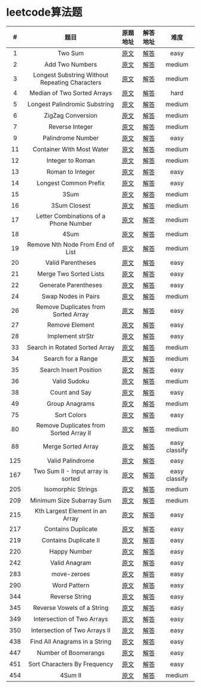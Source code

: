 # leetcode算法题

| # | 题目 | 原题地址 | 解答地址 | 难度 |
| :---: |:---:|:---:|:---:|:---:|
| 1 | Two Sum | [原文](https://leetcode.com/problems/two-sum/#/description) | [解答](./1-two-sum.js) | easy |
| 2 | Add Two Numbers | [原文](https://leetcode.com/problems/add-two-numbers/#/description) | [解答](./2-two-sum.js) | medium |
| 3 | Longest Substring Without Repeating Characters   | [原文](https://leetcode.com/problems/longest-substring-without-repeating-characters/#/description) | [解答](./3-longest-substring-without-repeating-characters.js) | medium |
| 4 | Median of Two Sorted Arrays | [原文](https://leetcode.com/problems/median-of-two-sorted-arrays/#/description) | [解答](./4-median-of-two-sorted-arrays.js) | hard |
| 5 | Longest Palindromic Substring | [原文](https://leetcode.com/problems/longest-palindromic-substring/#/description) | [解答](./5-longest-palindromic-substring.js) | medium |
| 6 | ZigZag Conversion | [原文](https://leetcode.com/problems/zigzag-conversion/#/description) | [解答](./6-zigzag-conversion.js) | medium |
| 7 | Reverse Integer | [原文](https://leetcode.com/problems/reverse-integer/#/description) | [解答](./7-reverse-integer.js) | medium |
| 9 | Palindrome Number | [原文](https://leetcode.com/problems/palindrome-number/#/description) | [解答](./9-palindrome-number.js) | easy |
| 11 | Container With Most Water | [原文](https://leetcode.com/problems/container-with-most-water/description/) | [解答](./11-container-with-most-water.js) | medium |
| 12 | Integer to Roman | [原文](https://leetcode.com/problems/integer-to-roman/description/) | [解答](./12-integer-to-roman.js) | medium |
| 13 | Roman to Integer | [原文](https://leetcode.com/problems/roman-to-integer/#/description) | [解答](./13-roman-to-integer.js) | easy |
| 14 | Longest Common Prefix | [原文](https://leetcode.com/problems/longest-common-prefix/tabs/description) | [解答](./14-longest-common-prefix.js) | easy |
| 15 | 3Sum | [原文](https://leetcode.com/problems/3sum/description/) | [解答](./15-3sum.js) | medium |
| 16 | 3Sum Closest | [原文](https://leetcode.com/problems/3sum-closest/description/) | [解答](./16-3sum-closest.js) | medium |
| 17 | Letter Combinations of a Phone Number | [原文](https://leetcode.com/problems/letter-combinations-of-a-phone-number/description/) | [解答](./17-letter-combinations-of-a-phone-number.js) | medium |
| 18 | 4Sum | [原文](https://leetcode.com/problems/4sum/description/) | [解答](./18-4sum.js) | medium |
| 19 | Remove Nth Node From End of List | [原文](https://leetcode.com/problems/remove-nth-node-from-end-of-list/description/) | [解答](./19-remove-nth-node-from-end-of-list.js) | medium |
| 20 | Valid Parentheses | [原文](https://leetcode.com/problems/valid-parentheses/tabs/description) | [解答](./20-valid-parentheses.js) | easy |
| 21 | Merge Two Sorted Lists | [原文](https://leetcode.com/problems/merge-two-sorted-lists/description/) | [解答](./21-merge-two-sorted-lists.js) | easy |
| 22 | Generate Parentheses | [原文](https://leetcode.com/problems/generate-parentheses/description/) | [解答](./22-generate-parentheses.js) | easy |
| 24 | Swap Nodes in Pairs | [原文](https://leetcode.com/problems/swap-nodes-in-pairs/description/) | [解答](./24-swap-nodes-in-pairs.js) | medium |
| 26 | Remove Duplicates from Sorted Array | [原文](https://leetcode.com/problems/remove-duplicates-from-sorted-array/description/) | [解答](./26-remove-duplicates-from-sorted-array.js) | easy |
| 27 | Remove Element  | [原文](https://leetcode.com/problems/remove-element/description/) | [解答](./27-remove-element.js) | easy |
| 28 | Implement strStr | [原文](https://leetcode.com/problems/implement-strstr/description/) | [解答](./28-implement-strstr.js) | easy |
| 33 | Search in Rotated Sorted Array | [原文](https://leetcode.com/problems/search-in-rotated-sorted-array/description/) | [解答](./33-search-in-rotated-sorted-array.js) | medium |
| 34 | Search for a Range | [原文](https://leetcode.com/problems/search-for-a-range/description/) | [解答](./34-search-for-a-range.js) | medium |
| 35 | Search Insert Position | [原文](https://leetcode.com/problems/search-insert-position/description/) | [解答](./35-search-insert-position.js) | easy |
| 36 | Valid Sudoku | [原文](https://leetcode.com/problems/valid-sudoku/description/) | [解答](./36-valid-sudoku.js) | medium |
| 38 | Count and Say | [原文](https://leetcode.com/problems/count-and-say/description/) | [解答](./38-count-and-say.js) | easy |
| 49 | Group Anagrams | [原文](https://leetcode.com/problems/group-anagrams/description/) | [解答](./49-group-anagrams.js) | medium |
| 75 | Sort Colors | [原文](https://leetcode.com/problems/sort-colors/description/) | [解答](./75-sort-colors.js) | easy |
| 80 | Remove Duplicates from Sorted Array II | [原文](https://leetcode.com/problems/remove-duplicates-from-sorted-array-ii/description/) | [解答](./80-remove-duplicates-from-sorted-array-ii.js) | medium |
| 88 | Merge Sorted Array | [原文](https://leetcode.com/problems/merge-sorted-array/description/) | [解答](./88-merge-sorted-array.js) | easy classify |
| 125 | Valid Palindrome | [原文](https://leetcode.com/problems/valid-palindrome/description/) | [解答](./125-valid-palindrome.js) | easy |
| 167 | Two Sum II - Input array is sorted | [原文](https://leetcode.com/problems/two-sum-ii-input-array-is-sorted/description/) | [解答](./167-two-sum-ii-input-array-is-sorted.js) | easy classify |
| 205 | Isomorphic Strings | [原文](https://leetcode.com/problems/isomorphic-strings/description/) | [解答](./205-isomorphic-strings.js) | medium |
| 209 | Minimum Size Subarray Sum | [原文](https://leetcode.com/problems/minimum-size-subarray-sum/description/) | [解答](./209-minimum-size-subarray-sum.js) | medium |
| 215 | Kth Largest Element in an Array | [原文](https://leetcode.com/problems/kth-largest-element-in-an-array/description/) | [解答](./215-kth-largest-element-in-an-array.js) | easy |
| 217 | Contains Duplicate | [原文](https://leetcode.com/problems/contains-duplicate/description/) | [解答](./217-contains-duplicate.js) | easy |
| 219 | Contains Duplicate II | [原文](https://leetcode.com/problems/contains-duplicate-ii/description/) | [解答](./219-contains-duplicate-ii.js) | easy |
| 220 | Happy Number | [原文](https://leetcode.com/problems/happy-number/description/) | [解答](./220-happy-number.js) | easy |
| 242 | Valid Anagram | [原文](https://leetcode.com/problems/valid-anagram/description/) | [解答](./242-valid-anagram.js) | easy |
| 283 | move-zeroes | [原文](https://leetcode.com/problems/move-zeroes/description/) | [解答](./283-move-zeroes.js) | easy |
| 290 | Word Pattern | [原文](https://leetcode.com/problems/word-pattern/description/) | [解答](./290-word-pattern.js) | easy |
| 344 | Reverse String | [原文](https://leetcode.com/problems/reverse-string/description/) | [解答](./344-reverse-string.js) | easy |
| 345 | Reverse Vowels of a String | [原文](https://leetcode.com/problems/reverse-vowels-of-a-string/description/) | [解答](./345-reverse-vowels-of-a-string.js) | easy |
| 349 | Intersection of Two Arrays | [原文](https://leetcode.com/problems/intersection-of-two-arrays/description/) | [解答](./349-intersection-of-two-arrays.js) | easy |
| 350 | Intersection of Two Arrays II | [原文](https://leetcode.com/problems/intersection-of-two-arrays-ii/description/) | [解答](./350-intersection-of-two-arrays-ii.js) | easy |
| 438 | Find All Anagrams in a String | [原文](https://leetcode.com/problems/find-all-anagrams-in-a-string/description/) | [解答](./438-find-all-anagrams-in-a-string.js) | easy |
| 447 | Number of Boomerangs | [原文](https://leetcode.com/problems/number-of-boomerangs/description/) | [解答](./447-number-of-boomerangs.js) | easy |
| 451 | Sort Characters By Frequency | [原文](https://leetcode.com/problems/sort-characters-by-frequency/description/) | [解答](./451-sort-characters-by-frequency.js) | easy |
| 454 | 4Sum II | [原文](https://leetcode.com/problems/4sum-ii/description/) | [解答](./454-4sum-ii.js) | medium |